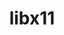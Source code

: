 ---
title: "libx11"
layout: cache
categories: [package, develop-2024-01-14]
meta: {"versions": ["1.8.7"], "compilers": ["gcc@=11.1.0", "gcc@=11.3.0", "gcc@=11.4.0", "gcc@=7.3.1", "gcc@=9.4.0"], "oss": ["amzn2", "ubuntu20.04", "ubuntu22.04"], "platforms": ["linux"], "targets": ["aarch64", "neoverse_n1", "neoverse_v1", "ppc64le", "x86_64_v3"], "stacks": ["aws-isc", "aws-isc-aarch64", "data-vis-sdk", "e4s", "e4s-neoverse_v1", "e4s-power", "e4s-rocm-external", "ml-linux-x86_64-rocm", "root"], "num_specs": 10, "num_specs_by_stack": {"aws-isc-aarch64": 2, "root": 10, "aws-isc": 1, "e4s-neoverse_v1": 1, "e4s-power": 1, "data-vis-sdk": 2, "e4s": 2, "e4s-rocm-external": 1, "ml-linux-x86_64-rocm": 1}}
spec_details: [{"hash": "ph7err43p2ucszowlsdulha47fsy532i", "compiler": "gcc@=7.3.1", "versions": ["1.8.7"], "os": "amzn2", "platform": "linux", "target": "aarch64", "variants": ["build_system=autotools"], "stacks": ["aws-isc-aarch64", "root"], "size": "-", "tarball": "https://binaries.spack.io/releases/develop-2024-01-14/build_cache/linux-amzn2-aarch64/gcc-7.3.1/libx11-1.8.7/linux-amzn2-aarch64-gcc-7.3.1-libx11-1.8.7-ph7err43p2ucszowlsdulha47fsy532i.spack"}, {"hash": "qda63btjac3ggj23iulyehuxr447azum", "compiler": "gcc@=7.3.1", "versions": ["1.8.7"], "os": "amzn2", "platform": "linux", "target": "neoverse_n1", "variants": ["build_system=autotools"], "stacks": ["aws-isc-aarch64", "root"], "size": "-", "tarball": "https://binaries.spack.io/releases/develop-2024-01-14/build_cache/linux-amzn2-neoverse_n1/gcc-7.3.1/libx11-1.8.7/linux-amzn2-neoverse_n1-gcc-7.3.1-libx11-1.8.7-qda63btjac3ggj23iulyehuxr447azum.spack"}, {"hash": "575xtvluov25o274hiskozxdrqfpo4lj", "compiler": "gcc@=7.3.1", "versions": ["1.8.7"], "os": "amzn2", "platform": "linux", "target": "x86_64_v3", "variants": ["build_system=autotools"], "stacks": ["aws-isc", "root"], "size": "-", "tarball": "https://binaries.spack.io/releases/develop-2024-01-14/build_cache/linux-amzn2-x86_64_v3/gcc-7.3.1/libx11-1.8.7/linux-amzn2-x86_64_v3-gcc-7.3.1-libx11-1.8.7-575xtvluov25o274hiskozxdrqfpo4lj.spack"}, {"hash": "zc5v7v4r6mrl27ss3fzzy75sa4r5txsi", "compiler": "gcc@=11.4.0", "versions": ["1.8.7"], "os": "ubuntu20.04", "platform": "linux", "target": "neoverse_v1", "variants": ["build_system=autotools"], "stacks": ["root", "e4s-neoverse_v1"], "size": "-", "tarball": "https://binaries.spack.io/releases/develop-2024-01-14/build_cache/linux-ubuntu20.04-neoverse_v1/gcc-11.4.0/libx11-1.8.7/linux-ubuntu20.04-neoverse_v1-gcc-11.4.0-libx11-1.8.7-zc5v7v4r6mrl27ss3fzzy75sa4r5txsi.spack"}, {"hash": "h5t6k3o3qp6ffx76jxrgx27p7htv4zyq", "compiler": "gcc@=9.4.0", "versions": ["1.8.7"], "os": "ubuntu20.04", "platform": "linux", "target": "ppc64le", "variants": ["build_system=autotools"], "stacks": ["root", "e4s-power"], "size": "-", "tarball": "https://binaries.spack.io/releases/develop-2024-01-14/build_cache/linux-ubuntu20.04-ppc64le/gcc-9.4.0/libx11-1.8.7/linux-ubuntu20.04-ppc64le-gcc-9.4.0-libx11-1.8.7-h5t6k3o3qp6ffx76jxrgx27p7htv4zyq.spack"}, {"hash": "m7usz2wdepoyiop6fgv6unmzgztzswi4", "compiler": "gcc@=11.1.0", "versions": ["1.8.7"], "os": "ubuntu20.04", "platform": "linux", "target": "x86_64_v3", "variants": ["build_system=autotools"], "stacks": ["root", "data-vis-sdk"], "size": "-", "tarball": "https://binaries.spack.io/releases/develop-2024-01-14/build_cache/linux-ubuntu20.04-x86_64_v3/gcc-11.1.0/libx11-1.8.7/linux-ubuntu20.04-x86_64_v3-gcc-11.1.0-libx11-1.8.7-m7usz2wdepoyiop6fgv6unmzgztzswi4.spack"}, {"hash": "vyjun6hyv56kheer7gq2fzcgalwdn5kf", "compiler": "gcc@=11.1.0", "versions": ["1.8.7"], "os": "ubuntu20.04", "platform": "linux", "target": "x86_64_v3", "variants": ["build_system=autotools"], "stacks": ["root", "data-vis-sdk"], "size": "-", "tarball": "https://binaries.spack.io/releases/develop-2024-01-14/build_cache/linux-ubuntu20.04-x86_64_v3/gcc-11.1.0/libx11-1.8.7/linux-ubuntu20.04-x86_64_v3-gcc-11.1.0-libx11-1.8.7-vyjun6hyv56kheer7gq2fzcgalwdn5kf.spack"}, {"hash": "tkpighym7vue5oiqlfnhinuupn4wyf6a", "compiler": "gcc@=11.4.0", "versions": ["1.8.7"], "os": "ubuntu20.04", "platform": "linux", "target": "x86_64_v3", "variants": ["build_system=autotools"], "stacks": ["root", "e4s", "e4s-rocm-external"], "size": "-", "tarball": "https://binaries.spack.io/releases/develop-2024-01-14/build_cache/linux-ubuntu20.04-x86_64_v3/gcc-11.4.0/libx11-1.8.7/linux-ubuntu20.04-x86_64_v3-gcc-11.4.0-libx11-1.8.7-tkpighym7vue5oiqlfnhinuupn4wyf6a.spack"}, {"hash": "2x4eaefsysxewsts2kkxvoinkdbgchih", "compiler": "gcc@=11.4.0", "versions": ["1.8.7"], "os": "ubuntu20.04", "platform": "linux", "target": "x86_64_v3", "variants": ["build_system=autotools"], "stacks": ["root", "e4s"], "size": "-", "tarball": "https://binaries.spack.io/releases/develop-2024-01-14/build_cache/linux-ubuntu20.04-x86_64_v3/gcc-11.4.0/libx11-1.8.7/linux-ubuntu20.04-x86_64_v3-gcc-11.4.0-libx11-1.8.7-2x4eaefsysxewsts2kkxvoinkdbgchih.spack"}, {"hash": "jpjjsrxv262v6o54ctc4sgcrqboxfpal", "compiler": "gcc@=11.3.0", "versions": ["1.8.7"], "os": "ubuntu22.04", "platform": "linux", "target": "x86_64_v3", "variants": ["build_system=autotools"], "stacks": ["root", "ml-linux-x86_64-rocm"], "size": "-", "tarball": "https://binaries.spack.io/releases/develop-2024-01-14/build_cache/linux-ubuntu22.04-x86_64_v3/gcc-11.3.0/libx11-1.8.7/linux-ubuntu22.04-x86_64_v3-gcc-11.3.0-libx11-1.8.7-jpjjsrxv262v6o54ctc4sgcrqboxfpal.spack"}]
---